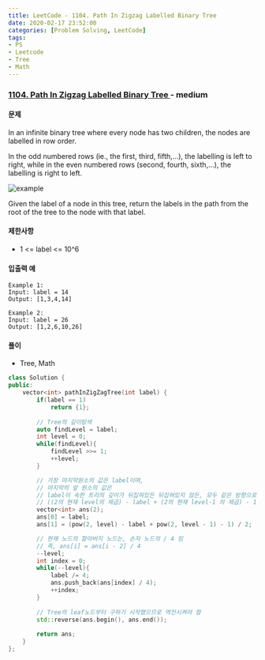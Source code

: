 ```yaml
---
title: LeetCode - 1104. Path In Zigzag Labelled Binary Tree
date: 2020-02-17 23:52:00
categories: [Problem Solving, LeetCode]
tags:
- PS
- Leetcode
- Tree
- Math
---
```


### [ 1104. Path In Zigzag Labelled Binary Tree ](https://leetcode.com/problems/path-in-zigzag-labelled-binary-tree/) - medium

#### 문제

In an infinite binary tree where every node has two children, the nodes are labelled in row order.

In the odd numbered rows (ie., the first, third, fifth,...), the labelling is left to right, while in the even numbered rows (second, fourth, sixth,...), the labelling is right to left.

![example](https://assets.leetcode.com/uploads/2019/06/24/tree.png)

Given the label of a node in this tree, return the labels in the path from the root of the tree to the node with that label.

#### 제한사항

  - 1 <= label <= 10^6
  
#### 입출력 예

```
Example 1:
Input: label = 14
Output: [1,3,4,14]
```
```
Example 2:
Input: label = 26
Output: [1,2,6,10,26]
```

#### 풀이
  - Tree, Math

```cpp
class Solution {
public:
    vector<int> pathInZigZagTree(int label) {
        if(label == 1)
            return {1};
        
        // Tree의 깊이탐색
        auto findLevel = label;
        int level = 0;
        while(findLevel){
            findLevel >>= 1;
            ++level;
        }

        // 가장 마지막원소의 값은 label이며,
        // 마지막의 앞 원소의 값은 
        // label이 속한 트리의 깊이가 뒤집혀있든 뒤집혀있지 않든, 모두 같은 방향으로 만들어 줌
        // ((2의 현재 level의 제곱) - label + (2의 현재 level-1 의 제곱) - 1) / 2
        vector<int> ans(2);
        ans[0] = label;
        ans[1] = (pow(2, level) - label + pow(2, level - 1) - 1) / 2;

        // 현재 노드의 할아버지 노드는, 손자 노드의 / 4 임
        // 즉, ans[i] = ans[i - 2] / 4
        --level;
        int index = 0;
        while(--level){
            label /= 4;
            ans.push_back(ans[index] / 4);            
            ++index;
        }
        
        // Tree의 leaf노드부터 구하기 시작했으므로 역전시켜야 함
        std::reverse(ans.begin(), ans.end());
            
        return ans;
    }
};
```
